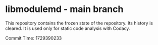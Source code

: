# libmodulemd - main branch

This repository contains the frozen state of the repository.
Its history is cleared. It is used only for static code
analysis with Codacy.

Commit Time: 1729390233